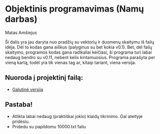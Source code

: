 # Objektinis programavimas (Namų darbas)
Matas Amšiejus

Ši dalis yra jau daryta nuo pradžių su vektorių ir duomenų skaitymu iš failų idėja. Dėl to kodas gana aiškus (palyginus su bet kokia v0.1). Bet, dėl failų skaitymo, programos
kodas gana radikaliai keičiasi, ši programa turi labai nedaug bendro su v0.11, nebent kelis kintamuosius. Programa parašyta per vieną kartą, todėl yra tik 
vienas tag ar, kitaip tariant, viena versija.

## Nuoroda į projektinį failą:
* [Galutinė versija](https://github.com/iLoveCepelinai/Objektinis_programavimas/releases/tag/v0.21)
## Pastaba! 
* Atlikta labai nedaug (praktiškai jokio) klaidų tikrinimo. Gal ateityje pridėsiu.
* Pridedu su papildomu 10000.txt failu
